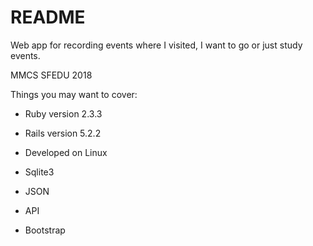 # README

Web app for recording events where I visited, I want to go or just study events. 

MMCS SFEDU 2018

Things you may want to cover:

* Ruby version  2.3.3

* Rails version 5.2.2

* Developed on Linux 

* Sqlite3  

* JSON

* API

* Bootstrap

